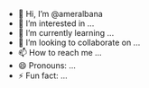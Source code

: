 - 👋 Hi, I’m @ameralbana
- 👀 I’m interested in ...
- 🌱 I’m currently learning ...
- 💞️ I’m looking to collaborate on ...
- 📫 How to reach me ...
- 😄 Pronouns: ...
- ⚡ Fun fact: ...

<!---
ameralbana/ameralbana is a ✨ special ✨ repository because its `README.md` (this file) appears on your GitHub profile.
You can click the Preview link to take a look at your changes.
--->
